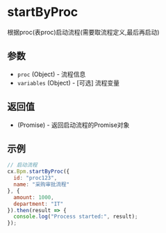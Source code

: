 # startByProc

根据proc(表proc)启动流程(需要取流程定义,最后再启动)

## 参数

- `proc` (Object) - 流程信息
- `variables` (Object) - [可选] 流程变量

## 返回值

- (Promise) - 返回启动流程的Promise对象

## 示例

```javascript
// 启动流程
cx.Bpm.startByProc({
  id: "proc123",
  name: "采购审批流程"
}, {
  amount: 1000,
  department: "IT"
}).then(result => {
  console.log("Process started:", result);
});